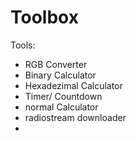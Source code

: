 # Toolbox
Tools:  
- RGB Converter
- Binary Calculator
- Hexadezimal Calculator
- Timer/ Countdown
- normal Calculator
- radiostream downloader
- 